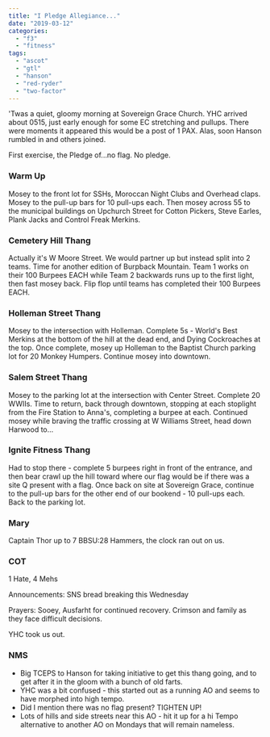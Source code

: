 ```yaml
---
title: "I Pledge Allegiance..."
date: "2019-03-12"
categories: 
  - "f3"
  - "fitness"
tags: 
  - "ascot"
  - "gtl"
  - "hanson"
  - "red-ryder"
  - "two-factor"
---
```


'Twas a quiet, gloomy morning at Sovereign Grace Church. YHC arrived about 0515, just early enough for some EC stretching and pullups. There were moments it appeared this would be a post of 1 PAX. Alas, soon Hanson rumbled in and others joined.

First exercise, the Pledge of...no flag. No pledge.

### Warm Up

Mosey to the front lot for SSHs, Moroccan Night Clubs and Overhead claps. Mosey to the pull-up bars for 10 pull-ups each. Then mosey across 55 to the municipal buildings on Upchurch Street for Cotton Pickers, Steve Earles, Plank Jacks and Control Freak Merkins.

### Cemetery Hill Thang

Actually it's W Moore Street. We would partner up but instead split into 2 teams. Time for another edition of Burpback Mountain. Team 1 works on their 100 Burpees EACH while Team 2 backwards runs up to the first light, then fast mosey back. Flip flop until teams has completed their 100 Burpees EACH.

### Holleman Street Thang

Mosey to the intersection with Holleman. Complete 5s - World's Best Merkins at the bottom of the hill at the dead end, and Dying Cockroaches at the top. Once complete, mosey up Holleman to the Baptist Church parking lot for 20 Monkey Humpers. Continue mosey into downtown.

### Salem Street Thang

Mosey to the parking lot at the intersection with Center Street. Complete 20 WWIIs. Time to return, back through downtown, stopping at each stoplight from the Fire Station to Anna's, completing a burpee at each. Continued mosey while braving the traffic crossing at W Williams Street, head down Harwood to...

### Ignite Fitness Thang

Had to stop there - complete 5 burpees right in front of the entrance, and then bear crawl up the hill toward where our flag would be if there was a site Q present with a flag. Once back on site at Sovereign Grace, continue to the pull-up bars for the other end of our bookend - 10 pull-ups each. Back to the parking lot.

### Mary

Captain Thor up to 7 BBSU:28 Hammers, the clock ran out on us.

### COT

1 Hate, 4 Mehs

Announcements: SNS bread breaking this Wednesday

Prayers: Sooey, Ausfarht for continued recovery. Crimson and family as they face difficult decisions.

YHC took us out.

### NMS

- Big TCEPS to Hanson for taking initiative to get this thang going, and to get after it in the gloom with a bunch of old farts.
- YHC was a bit confused - this started out as a running AO and seems to have morphed into high tempo.
- Did I mention there was no flag present? TIGHTEN UP!
- Lots of hills and side streets near this AO - hit it up for a hi Tempo alternative to another AO on Mondays that will remain nameless.
